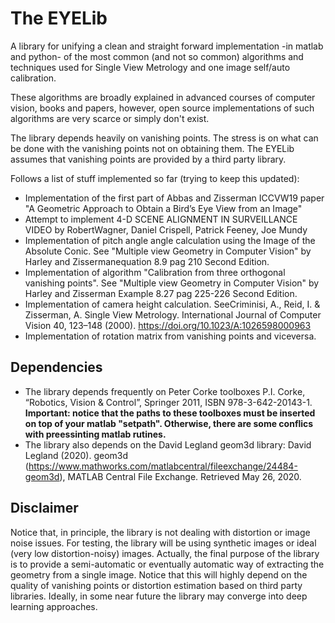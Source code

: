 # The EYELib

A library for unifying a clean and straight forward implementation -in matlab
and python- of the most common (and not so common) algorithms and techniques 
used for Single View Metrology and one image self/auto calibration.

These algorithms are broadly explained in advanced courses of computer 
vision, books and papers, however, open source implementations of such 
algorithms are very scarce or simply don't exist. 

The library depends heavily on vanishing points. The stress is on what can 
be done with the vanishing points not on obtaining them.  The EYELib assumes 
that vanishing points are provided by a third party library. 

Follows a list of stuff implemented so far (trying to keep this updated):
- Implementation of the first part of Abbas and Zisserman ICCVW19 paper 
"A Geometric Approach to Obtain a Bird’s Eye View from an Image"
- Attempt to implement 4-D SCENE ALIGNMENT IN SURVEILLANCE VIDEO by
RobertWagner, Daniel Crispell, Patrick Feeney, Joe Mundy
- Implementation of pitch angle angle calculation using the Image of the 
Absolute Conic. See "Multiple view Geometry in Computer Vision" by Harley 
and Zissermanequation 8.9 pag 210 Second Edition.
- Implementation of algorithm "Calibration from three orthogonal vanishing 
points".  See "Multiple view Geometry in Computer Vision" by Harley and 
Zisserman Example 8.27 pag 225-226 Second Edition.
- Implementation of camera height calculation. SeeCriminisi, A., Reid, I. &
 Zisserman, A. Single View Metrology. International Journal of Computer 
Vision 40, 123–148 (2000). https://doi.org/10.1023/A:1026598000963
- Implementation of rotation matrix from vanishing points and viceversa.

## Dependencies

- The library depends frequently on Peter Corke toolboxes
P.I. Corke, “Robotics, Vision & Control”, Springer 2011, ISBN 978-3-642-20143-1. **Important: notice that the paths to these toolboxes must be inserted on top of your matlab "setpath". Otherwise, there are some conflics with preessinting matlab rutines.**
- The library also depends on the David Legland geom3d library:
David Legland (2020). geom3d (https://www.mathworks.com/matlabcentral/fileexchange/24484-geom3d), MATLAB Central File Exchange. Retrieved May 26, 2020.

## Disclaimer

Notice that, in principle, the library is not dealing with distortion or image noise issues. For testing, the library will be using synthetic images or ideal (very low distortion-noisy) images.
Actually, the final purpose of the library is to provide a semi-automatic or eventually automatic way of extracting the geometry from a single image. Notice that this will highly depend on the quality of vanishing points or distortion estimation based on third party libraries. Ideally, in some near future the library may converge into deep learning approaches.
